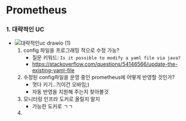 # Prometheus


### 1.  대략적인 UC
* ![대략적인uc drawio (1)](https://user-images.githubusercontent.com/41561652/148182493-d7ea8115-76ec-4583-b16f-a86d026feae7.png)
    1.  config 파일을 프로그래밍 적으로 수정 가능?
        * 질문 키워드: `Is it possible to modify a yaml file via java?`
        * https://stackoverflow.com/questions/54146566/update-the-existing-yaml-file
    2.  수정된 config파일을 운영 중인 prometheus에 어떻게 반영할 것인가?
        * 껏다 키기...?(이건 오바임;)
        * 자동 반영을 지원해 주는지 찾아볼것
    3.  모니터링 인프라 도커로 올릴지 말지
        * 가능한 도커로 ㄱㄱ
    4.  
